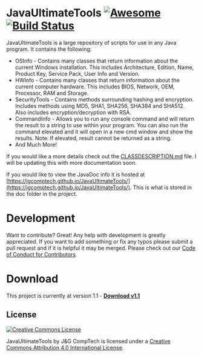 # JavaUltimateTools [![Awesome](https://cdn.rawgit.com/sindresorhus/awesome/d7305f38d29fed78fa85652e3a63e154dd8e8829/media/badge.svg)](https://github.com/sindresorhus/awesome) [![Build Status](https://travis-ci.org/JGCompTech/JavaUltimateTools.svg?branch=master)](https://travis-ci.org/JGCompTech/JavaUltimateTools)

JavaUltimateTools is a large repository of scripts for use in any Java program. It contains the following:
- OSInfo - Contains many classes that return information about the current Windows installation. This includes Architecture, Edition, Name, Product Key, Service Pack, User Info and Version.
- HWInfo - Contains many classes that return information about the current computer hardware. This includes BIOS, Network, OEM, Processor, RAM and Storage.
- SecurityTools - Contains methods surrounding hashing and encryption. Includes methods using MD5, SHA1, SHA256, SHA384 and SHA512. Also includes encryption/decryption with RSA.
- CommandInfo - Allows you to run any console command and will return the result to a string to use within your program. You can also run the command elevated and it will open in a new cmd window and show the results. Note: If elevated, result cannot be returned as a string.
- And Much More!

If you would like a more details check out the [CLASSDESCRIPTION.md](https://github.com/JGCompTech/JavaUltimateTools/blob/master/CLASSDESCRIPTION.md) file. I will be updating this with more documentation soon.

If you would like to view the JavaDoc info it is hosted at [https://jgcomptech.github.io/JavaUltimateTools/](https://jgcomptech.github.io/JavaUltimateTools/). This is what is stored in the doc folder in the project.

# Development
Want to contribute? Great!
Any help with development is greatly appreciated. If you want to add something or fix any typos please submit a pull request and if it is helpful it may be merged. Please check out our [Code of Conduct for Contributors](https://github.com/JGCompTech/JavaUltimateTools/blob/master/code-of-conduct.md).

# Download
This project is currently at version 1.1 - **[Download v1.1](https://github.com/JGCompTech/JavaUltimateTools/releases/tag/v1.1)**

License
----

[![Creative Commons License](https://i.creativecommons.org/l/by/4.0/88x31.png)](http://creativecommons.org/licenses/by/4.0/)

<span xmlns:dct="http://purl.org/dc/terms/" property="dct:title">JavaUltimateTools</span> by <span xmlns:cc="http://creativecommons.org/ns#" property="cc:attributionName">J&G CompTech</span> is licensed under a [Creative Commons Attribution 4.0 International License](http://creativecommons.org/licenses/by/4.0/).
